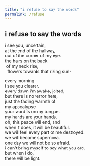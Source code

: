 ```yaml
---
title: "i refuse to say the words"
permalink: /refuse
---
```


## i refuse to say the words
i see you, uncertain,<br>
at the end of the hallway,<br>
out of the corner of my eye.<br> 
the hairs on the back<br>
&nbsp;of my neck rise,<br>
&nbsp;&nbsp;flowers towards that rising sun-<br>

every morning<br>
i see you clearer.<br> 
every dawn i’m awake, jolted;<br>
but there is no terror here,<br>
just the fading warmth of<br> 
my apocalypse.<br>
your word is on my tongue.<br> 
my hands are your hands.<br>
oh, this peace will end, and<br> 
when it does, it will be beautiful.<br>
we will feel every part of me destroyed.<br> 
we will become supernova.<br>
one day we will not be so afraid.<br>
i can’t bring myself to say what you are.<br>
but when i do,<br> 
			there will be light.<br>
